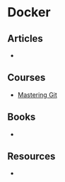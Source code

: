 # Docker

## Articles

-

## Courses

- [Mastering Git](https://thoughtbot.com/upcase/mastering-git)

## Books

-

## Resources

-
